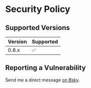 # Security Policy

## Supported Versions

| Version | Supported          |
| ------- | ------------------ |
| 0.8.x   | :white_check_mark: |

## Reporting a Vulnerability

Send me a direct message [on Bsky](https://bsky.app/profile/tatsh.bsky.social).

